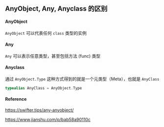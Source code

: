 ## AnyObject, Any, Anyclass 的区别

#### AnyObject

`AnyObject` 可以代表任何 `class` 类型的实例



#### Any

`Any` 可以表示任意类型，甚至包括方法 (func) 类型



#### Anyclass

通过 `AnyObject.Type` 这种方式得到的就是一个元类型（Meta），也就是 `AnyClass`

```swift
typealias AnyClass = AnyObject.Type
```



#### Reference

https://swifter.tips/any-anyobject/

https://www.jianshu.com/p/bab58a90110c